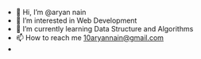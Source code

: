 - 👋 Hi, I’m @aryan nain
- 👀 I’m interested in Web Development
- 🌱 I’m currently learning Data Structure and Algorithms
- 📫 How to reach me 10aryannain@gmail.com
- 

<!---
nainaryan/nainaryan is a ✨ special ✨ repository because its `README.md` (this file) appears on your GitHub profile.
You can click the Preview link to take a look at your changes.
--->
